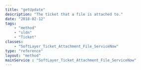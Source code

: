 ```yaml
---
title: "getUpdate"
description: "The ticket that a file is attached to."
date: "2018-02-12"
tags:
    - "method"
    - "sldn"
    - "Ticket"
classes:
    - "SoftLayer_Ticket_Attachment_File_ServiceNow"
type: "reference"
layout: "method"
mainService : "SoftLayer_Ticket_Attachment_File_ServiceNow"
---
```

